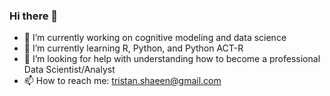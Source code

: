 ### Hi there 👋

- 🔭 I’m currently working on cognitive modeling and data science
- 🌱 I’m currently learning R, Python, and Python ACT-R
- 🤔 I’m looking for help with understanding how to become a professional Data Scientist/Analyst
- 📫 How to reach me: tristan.shaeen@gmail.com

